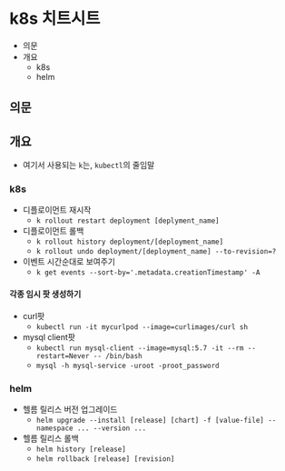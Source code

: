 # k8s 치트시트

- 의문
- 개요
  - k8s
  - helm

## 의문

## 개요

- 여기서 사용되는 `k`는, `kubectl`의 줄임말

### k8s

- 디플로이먼트 재시작
  - `k rollout restart deployment [deplyment_name]`
- 디플로이먼트 롤백
  - `k rollout history deployment/[deployment_name]`
  - `k rollout undo deployment/[deployment_name] --to-revision=?`
- 이벤트 시간순대로 보여주기
  - `k get events --sort-by='.metadata.creationTimestamp' -A`

#### 각종 임시 팟 생성하기

- curl팟
  - `kubectl run -it mycurlpod --image=curlimages/curl sh`
- mysql client팟
  - `kubectl run mysql-client --image=mysql:5.7 -it --rm --restart=Never -- /bin/bash`
  - `mysql -h mysql-service -uroot -proot_password`

### helm

- 헬름 릴리스 버전 업그레이드
  - `helm upgrade --install [release] [chart] -f [value-file] --namespace ... --version ...`
- 헬름 릴리스 롤백
  - `helm history [release]`
  - `helm rollback [release] [revision]`
